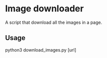 
# Image downloader
A script that download all the images in a page.

## Usage
python3 download_images.py [url]
